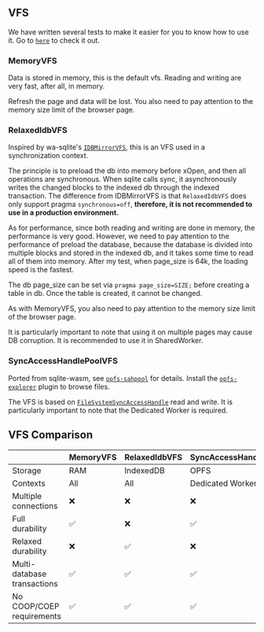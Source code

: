 ## VFS

We have written several tests to make it easier for you to know how to use it.
Go to [`here`](https://github.com/Spxg/sqlite-wasm-rs/tree/master/sqlite-wasm-rs/tests/vfs) to check it out.

### MemoryVFS

Data is stored in memory, this is the default vfs. Reading and writing are very fast, after all, in memory.

Refresh the page and data will be lost. You also need to pay attention to the memory size limit of the browser page.

### RelaxedIdbVFS

Inspired by wa-sqlite's [`IDBMirrorVFS`](https://github.com/rhashimoto/wa-sqlite/blob/master/src/examples/IDBMirrorVFS.js), this is an VFS used in a synchronization context.

The principle is to preload the db into memory before xOpen, and then all operations are synchronous. When sqlite calls sync, it asynchronously writes the changed blocks to the indexed db through the indexed transaction. The difference from IDBMirrorVFS is that `RelaxedIdbVFS` does only support pragma `synchronous=off`, **therefore, it is not recommended to use in a production environment.**

As for performance, since both reading and writing are done in memory, the performance is very good. However, we need to pay attention to the performance of preload the database, because the database is divided into multiple blocks and stored in the indexed db, and it takes some time to read all of them into memory. After my test, when page_size is 64k, the loading speed is the fastest.

The db page_size can be set via `pragma page_size=SIZE;` before creating a table in db. Once the table is created, it cannot be changed.

As with MemoryVFS, you also need to pay attention to the memory size limit of the browser page.

It is particularly important to note that using it on multiple pages may cause DB corruption. It is recommended to use it in SharedWorker.

### SyncAccessHandlePoolVFS

Ported from sqlite-wasm, see [`opfs-sahpool`](https://sqlite.org/wasm/doc/trunk/persistence.md#vfs-opfs-sahpool) for details. Install the [`opfs-explorer`](https://chromewebstore.google.com/detail/opfs-explorer/acndjpgkpaclldomagafnognkcgjignd) plugin to browse files.

The VFS is based on [`FileSystemSyncAccessHandle`](https://developer.mozilla.org/en-US/docs/Web/API/FileSystemSyncAccessHandle) read and write. It is particularly important to note that the Dedicated Worker is required.

## VFS Comparison

||MemoryVFS|RelaxedIdbVFS|SyncAccessHandlePoolVFS|
|-|-|-|-|
|Storage|RAM|IndexedDB|OPFS|
|Contexts|All|All|Dedicated Worker|
|Multiple connections|:x:|:x:|:x:|
|Full durability|✅|:x:|✅|
|Relaxed durability|:x:|✅|:x:|
|Multi-database transactions|✅|✅|✅|
|No COOP/COEP requirements|✅|✅|✅|
